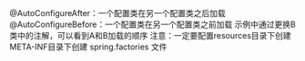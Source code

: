 @AutoConfigureAfter：一个配置类在另一个配置类之后加载
@AutoConfigureBefore：一个配置类在另一个配置类之前加载
示例中通过更换B类中的注解，可以看到A和B加载的顺序
注意：一定要配置resources目录下创建META-INF目录下创建 spring.factories 文件